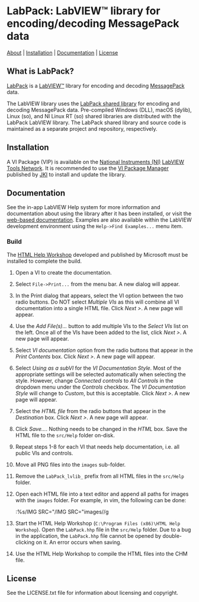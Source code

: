 # LabPack: LabVIEW&trade; library for encoding/decoding MessagePack data

[About](#what-is-labpack) | [Installation](#installation) | [Documentation](#documentation) | [License](#license)

## What is LabPack?

[LabPack](http://sine.ni.com/nips/cds/view/p/lang/en/nid/215388) is a [LabVIEW&trade;](http://www.ni.com/labview) library for encoding and decoding [MessagePack](http://msgpack.org) data. 

The LabVIEW library uses the [LabPack shared library](https://github.com/fieldrndservices/labpack) for encoding and decoding MessagePack data. Pre-compiled Windows (DLL), macOS (dylib), Linux (so), and NI Linux RT (so) shared libraries are distributed with the LabPack LabVIEW library. The LabPack shared library and source code is maintained as a separate project and repository, respectively.

## Installation

A VI Package (VIP) is available on the [National Instruments (NI)](http://www.ni.com) [LabVIEW Tools Network](http://www.ni.com/labview-tools-network/). It is recommended to use the [VI Package Manager](https://vipm.jki.net/) published by [JKI](http://jki.net/) to install and update the library.

## Documentation

See the in-app LabVIEW Help system for more information and documentation about using the library after it has been installed, or visit the [web-based documentation](https://help.fieldrndservices.com/labpack). Examples are also available within the LabVIEW development environment using the `Help->Find Examples...` menu item.

### Build

The [HTML Help Workshop](https://www.microsoft.com/en-us/download/details.aspx?id=21138) developed and published by Microsoft must be installed to complete the build.

1. Open a VI to create the documentation.
2. Select `File->Print...` from the menu bar. A new dialog will appear.
3. In the Print dialog that appears, select the VI option between the two radio buttons. Do NOT select _Multiple VIs_ as this will combine all VI documentation into a single HTML file. Click _Next >_. A new page will appear.
4. Use the _Add File(s)..._ button to add multiple VIs to the _Select VIs_ list on the left. Once all of the VIs have been added to the list, click _Next >_. A new page will appear.
5. Select _VI documentation_ option from the radio buttons that appear in the _Print Contents_ box. Click _Next >_. A new page will appear.
6. Select _Using as a subVI_ for the _VI Documentation Style_. Most of the appropriate settings will be selected automatically when selecting the style. However, change _Connected controls_ to _All Controls_ in the dropdown menu under the _Controls_ checkbox. The _VI Documentation Style_ will change to _Custom_, but this is acceptable. Click _Next >_. A new page will appear.
7. Select the _HTML file_ from the radio buttons that appear in the _Destination_ box. Click _Next >_. A new page will appear.
8. Click _Save..._. Nothing needs to be changed in the _HTML_ box. Save the HTML file to the `src/Help` folder on-disk.
9. Repeat steps 1-8 for each VI that needs help documentation, i.e. all public VIs and controls.
10. Move all PNG files into the `images` sub-folder.
11. Remove the `LabPack_lvlib_` prefix from all HTML files in the `src/Help` folder.
12. Open each HTML file into a text editor and append all paths for images with the `images` folder. For example, in vim, the following can be done:

    :%s/IMG SRC="/IMG SRC="images\//g

13. Start the HTML Help Workshop (`C:\Program Files (x86)\HTML Help Workshop`). Open the `LabPack.hhp` file in the `src/Help` folder. Due to a bug in the application, the `LabPack.hhp` file cannot be opened by double-clicking on it. An error occurs when saving. 
14. Use the HTML Help Workshop to compile the HTML files into the CHM file.

## License

See the LICENSE.txt file for information about licensing and copyright.

